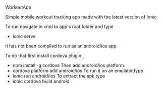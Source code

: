 WorkoutApp

Simple mobile workout tracking app
made with the latest version of Ionic.

To run navigate in cmd to app's root folder and type
- ionic serve

It has not been compiled to run as an android/ios app.

To do that first install cordova plugin . 
- npm install -g cordova
Then add android/ios platform.
- cordova platform add android/ios
To run it on an emulator,type
- ionic run android/ios
To extract the apk type
- ionic cordova build android

